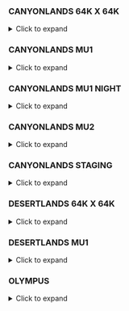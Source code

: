 ### CANYONLANDS 64K X 64K
<details>
  <summary>Click to expand</summary>

| Lump | External | Offset | Size | Version | FourCC |
| :--- | :------- | :----- | :--- | :------ | :----- |
ENTITIES | :heavy_check_mark: | 89838976 | 559731 | 0 | 0 |
PLANES | :heavy_check_mark: | 9584 | 6416 | 0 | 0 |
TEXTURE_DATA | :heavy_check_mark: | 2064 | 7520 | 0 | 0 |
VERTICES | :heavy_check_mark: | 90398736 | 18184824 | 0 | 0 |
LIGHTPROBE_PARENT_INFOS | :heavy_check_mark: | 351512200 | 28 | 0 | 0 |
SHADOW_ENVIRONMENTS | :heavy_check_mark: | 89838904 | 72 | 0 | 0 |
MODELS | :heavy_check_mark: | 16000 | 146816 | 0 | 0 |
UNKNOWN_15 | :heavy_check_mark: | 162816 | 19151 | 0 | 0 |
UNKNOWN_16 | :heavy_check_mark: | 181968 | 724 | 0 | 0 |
UNKNOWN_17 | :heavy_check_mark: | 182692 | 4120 | 0 | 0 |
UNKNOWN_18 | :heavy_check_mark: | 186812 | 25570944 | 0 | 0 |
UNKNOWN_19 | :heavy_check_mark: | 25757756 | 21636408 | 0 | 0 |
UNKNOWN_20 | :heavy_check_mark: | 47394164 | 3120 | 0 | 0 |
ENTITY_PARTITIONS | :heavy_check_mark: | 90398708 | 28 | 0 | 0 |
VERTEX_NORMALS | :heavy_check_mark: | 299877208 | 16871736 | 0 | 0 |
GAME_LUMP | :heavy_check_mark: | 352258768 | 28893224 | 0 | 0 |
LEAF_WATERDATA | :x: | 351512228 | 0 | 0 | 0 |
UNKNOWN_37 | :heavy_check_mark: | 52746256 | 367632 | 0 | 0 |
UNKNOWN_38 | :heavy_check_mark: | 87848880 | 702672 | 0 | 0 |
UNKNOWN_39 | :heavy_check_mark: | 53113888 | 313114 | 0 | 0 |
PAKFILE | :heavy_check_mark: | 381151992 | 15209464 | 0 | 0 |
CUBEMAPS | :heavy_check_mark: | 351512228 | 464 | 0 | 0 |
WORLDLIGHTS | :heavy_check_mark: | 351512692 | 739312 | 0 | 0 |
WORLDLIGHTS_PARENT_INFO | :heavy_check_mark: | 352252004 | 6688 | 0 | 0 |
VERTS_UNLIT | :heavy_check_mark: | 108583560 | 28260 | 0 | 0 |
VERTS_LIT_FLAT | :x: | 108611820 | 0 | 0 | 0 |
VERTS_LIT_BUMP | :heavy_check_mark: | 108611820 | 79204256 | 0 | 0 |
VERTS_UNLIT_TS | :heavy_check_mark: | 187816076 | 17688 | 0 | 0 |
MESH_INDICES | :heavy_check_mark: | 187833764 | 11459580 | 0 | 0 |
MESHES | :heavy_check_mark: | 199293344 | 1086820 | 0 | 0 |
MESH_BOUNDS | :heavy_check_mark: | 200380164 | 1242080 | 0 | 0 |
MATERIAL_SORT | :heavy_check_mark: | 201622244 | 5796 | 0 | 0 |
LIGHTMAP_HEADERS | :heavy_check_mark: | 201628040 | 56 | 0 | 0 |
CM_GRID | :heavy_check_mark: | 352258692 | 76 | 0 | 0 |
LIGHTMAP_DATA_SKY | :heavy_check_mark: | 201628096 | 54198272 | 0 | 0 |
CSM_AABB_NODES | :heavy_check_mark: | 82167120 | 5681760 | 0 | 0 |
CSM_OBJ_REFS | :heavy_check_mark: | 88551552 | 1287352 | 0 | 0 |
LIGHTPROBES | :heavy_check_mark: | 321562036 | 28156032 | 0 | 0 |
STATIC_PROP_LIGHTPROBE_INDEX | :heavy_check_mark: | 349718068 | 1794132 | 0 | 0 |
LIGHTPROBE_TREE | :heavy_check_mark: | 316748944 | 449352 | 0 | 0 |
LIGHTPROBE_REFS | :heavy_check_mark: | 317198296 | 4363740 | 0 | 0 |
LIGHTMAP_DATA_REAL_TIME_LIGHTS | :heavy_check_mark: | 255826368 | 40648704 | 0 | 0 |
CELL_BSP_NODES | :heavy_check_mark: | 47397284 | 9160 | 0 | 0 |
CELLS | :heavy_check_mark: | 47406444 | 2904 | 0 | 0 |
PORTALS | :heavy_check_mark: | 47409348 | 44100 | 0 | 0 |
PORTAL_VERTS | :heavy_check_mark: | 47453448 | 37812 | 0 | 0 |
PORTAL_EDGES | :heavy_check_mark: | 47491260 | 9272 | 0 | 0 |
PORTAL_VERT_EDGES | :heavy_check_mark: | 47500532 | 50416 | 0 | 0 |
PORTAL_VERT_REFS | :heavy_check_mark: | 47550948 | 16458 | 0 | 0 |
PORTAL_EDGE_REFS | :heavy_check_mark: | 47567408 | 16458 | 0 | 0 |
PORTAL_EDGE_ISECT_EDGE | :heavy_check_mark: | 47583868 | 43088 | 0 | 0 |
PORTAL_EDGE_ISECT_AT_VERT | :heavy_check_mark: | 47626956 | 43088 | 0 | 0 |
PORTAL_EDGE_ISECT_HEADER | :heavy_check_mark: | 47670044 | 18544 | 0 | 0 |
OCCLUSION_MESH_VERTS | :heavy_check_mark: | 47688588 | 24600 | 0 | 0 |
OCCLUSION_MESH_INDICES | :heavy_check_mark: | 47713188 | 23244 | 0 | 0 |
CELL_AABB_NODES | :heavy_check_mark: | 47736432 | 5009824 | 0 | 0 |
OBJ_REFS | :heavy_check_mark: | 53427004 | 2069300 | 0 | 0 |
OBJ_REF_BOUNDS | :heavy_check_mark: | 55496304 | 16554400 | 0 | 0 |
LIGHTMAP_DATA_REAL_TIME_LIGHTS_PAGE | :heavy_check_mark: | 299862464 | 14742 | 0 | 0 |
LEVEL_INFO | :heavy_check_mark: | 72050704 | 36 | 0 | 0 |
SHADOW_MESH_OPAQUE_VERTS | :heavy_check_mark: | 72050740 | 6003372 | 0 | 0 |
SHADOW_MESH_ALPHA_VERTS | :heavy_check_mark: | 78054112 | 260760 | 0 | 0 |
SHADOW_MESH_INDICES | :heavy_check_mark: | 78314872 | 3850002 | 0 | 0 |
SHADOW_MESH_MESHES | :heavy_check_mark: | 82164876 | 2244 | 0 | 0 |
</details>

### CANYONLANDS MU1
<details>
  <summary>Click to expand</summary>

| Lump | External | Offset | Size | Version | FourCC |
| :--- | :------- | :----- | :--- | :------ | :----- |
ENTITIES | :heavy_check_mark: | 88040556 | 520844 | 0 | 0 |
PLANES | :heavy_check_mark: | 10528 | 9840 | 0 | 0 |
TEXTURE_DATA | :heavy_check_mark: | 2064 | 8464 | 0 | 0 |
VERTICES | :heavy_check_mark: | 88561428 | 18166992 | 0 | 0 |
LIGHTPROBE_PARENT_INFOS | :heavy_check_mark: | 340179044 | 28 | 0 | 0 |
SHADOW_ENVIRONMENTS | :heavy_check_mark: | 88040484 | 72 | 0 | 0 |
MODELS | :heavy_check_mark: | 20368 | 146944 | 0 | 0 |
UNKNOWN_15 | :heavy_check_mark: | 167312 | 21826 | 0 | 0 |
UNKNOWN_16 | :heavy_check_mark: | 189140 | 848 | 0 | 0 |
UNKNOWN_17 | :heavy_check_mark: | 189988 | 4696 | 0 | 0 |
UNKNOWN_18 | :heavy_check_mark: | 194684 | 25823040 | 0 | 0 |
UNKNOWN_19 | :heavy_check_mark: | 26017724 | 21671804 | 0 | 0 |
UNKNOWN_20 | :heavy_check_mark: | 47689528 | 3120 | 0 | 0 |
ENTITY_PARTITIONS | :heavy_check_mark: | 88561400 | 28 | 0 | 0 |
VERTEX_NORMALS | :heavy_check_mark: | 291119132 | 16626852 | 0 | 0 |
GAME_LUMP | :heavy_check_mark: | 340986020 | 27778920 | 0 | 0 |
LEAF_WATERDATA | :x: | 340179072 | 0 | 0 | 0 |
UNKNOWN_37 | :heavy_check_mark: | 52744632 | 339584 | 0 | 0 |
UNKNOWN_38 | :heavy_check_mark: | 86496212 | 309884 | 0 | 0 |
UNKNOWN_39 | :heavy_check_mark: | 53084216 | 288710 | 0 | 0 |
PAKFILE | :heavy_check_mark: | 368764940 | 16258356 | 0 | 0 |
CUBEMAPS | :heavy_check_mark: | 340179072 | 496 | 0 | 0 |
WORLDLIGHTS | :heavy_check_mark: | 340179568 | 799680 | 0 | 0 |
WORLDLIGHTS_PARENT_INFO | :heavy_check_mark: | 340979248 | 6688 | 0 | 0 |
VERTS_UNLIT | :heavy_check_mark: | 106728420 | 795340 | 0 | 0 |
VERTS_LIT_FLAT | :x: | 107523760 | 0 | 0 | 0 |
VERTS_LIT_BUMP | :heavy_check_mark: | 107523760 | 76427424 | 0 | 0 |
VERTS_UNLIT_TS | :heavy_check_mark: | 183951184 | 23160 | 0 | 0 |
MESH_INDICES | :heavy_check_mark: | 183974344 | 11344128 | 0 | 0 |
MESHES | :heavy_check_mark: | 195318472 | 1250844 | 0 | 0 |
MESH_BOUNDS | :heavy_check_mark: | 196569316 | 1429536 | 0 | 0 |
MATERIAL_SORT | :heavy_check_mark: | 197998852 | 6504 | 0 | 0 |
LIGHTMAP_HEADERS | :heavy_check_mark: | 198005356 | 56 | 0 | 0 |
CM_GRID | :heavy_check_mark: | 340985936 | 84 | 0 | 0 |
LIGHTMAP_DATA_SKY | :heavy_check_mark: | 198005412 | 51363840 | 0 | 0 |
CSM_AABB_NODES | :heavy_check_mark: | 81379124 | 5117088 | 0 | 0 |
CSM_OBJ_REFS | :heavy_check_mark: | 86806096 | 1234388 | 0 | 0 |
LIGHTPROBES | :heavy_check_mark: | 312383112 | 26073216 | 0 | 0 |
STATIC_PROP_LIGHTPROBE_INDEX | :heavy_check_mark: | 338456328 | 1722716 | 0 | 0 |
LIGHTPROBE_TREE | :heavy_check_mark: | 307745984 | 434728 | 0 | 0 |
LIGHTPROBE_REFS | :heavy_check_mark: | 308180712 | 4202400 | 0 | 0 |
LIGHTMAP_DATA_REAL_TIME_LIGHTS | :heavy_check_mark: | 249369252 | 38522880 | 0 | 0 |
CELL_BSP_NODES | :heavy_check_mark: | 47692648 | 14376 | 0 | 0 |
CELLS | :heavy_check_mark: | 47707024 | 3192 | 0 | 0 |
PORTALS | :heavy_check_mark: | 47710216 | 34824 | 0 | 0 |
PORTAL_VERTS | :heavy_check_mark: | 47745040 | 78780 | 0 | 0 |
PORTAL_EDGES | :heavy_check_mark: | 47823820 | 10532 | 0 | 0 |
PORTAL_VERT_EDGES | :heavy_check_mark: | 47834352 | 105040 | 0 | 0 |
PORTAL_VERT_REFS | :heavy_check_mark: | 47939392 | 13128 | 0 | 0 |
PORTAL_EDGE_REFS | :heavy_check_mark: | 47952520 | 13128 | 0 | 0 |
PORTAL_EDGE_ISECT_EDGE | :heavy_check_mark: | 47965648 | 45088 | 0 | 0 |
PORTAL_EDGE_ISECT_AT_VERT | :heavy_check_mark: | 48010736 | 45088 | 0 | 0 |
PORTAL_EDGE_ISECT_HEADER | :heavy_check_mark: | 48055824 | 21064 | 0 | 0 |
OCCLUSION_MESH_VERTS | :heavy_check_mark: | 48076888 | 24984 | 0 | 0 |
OCCLUSION_MESH_INDICES | :heavy_check_mark: | 48101872 | 23400 | 0 | 0 |
CELL_AABB_NODES | :heavy_check_mark: | 48125272 | 4619360 | 0 | 0 |
OBJ_REFS | :heavy_check_mark: | 53372928 | 1977188 | 0 | 0 |
OBJ_REF_BOUNDS | :heavy_check_mark: | 55350116 | 15817504 | 0 | 0 |
LIGHTMAP_DATA_REAL_TIME_LIGHTS_PAGE | :heavy_check_mark: | 291102372 | 16758 | 0 | 0 |
LEVEL_INFO | :heavy_check_mark: | 71167620 | 36 | 0 | 0 |
SHADOW_MESH_OPAQUE_VERTS | :heavy_check_mark: | 71167656 | 6015060 | 0 | 0 |
SHADOW_MESH_ALPHA_VERTS | :heavy_check_mark: | 77182716 | 240660 | 0 | 0 |
SHADOW_MESH_INDICES | :heavy_check_mark: | 77423376 | 3953682 | 0 | 0 |
SHADOW_MESH_MESHES | :heavy_check_mark: | 81377060 | 2064 | 0 | 0 |
</details>

### CANYONLANDS MU1 NIGHT
<details>
  <summary>Click to expand</summary>

| Lump | External | Offset | Size | Version | FourCC |
| :--- | :------- | :----- | :--- | :------ | :----- |
ENTITIES | :heavy_check_mark: | 88849368 | 530529 | 0 | 0 |
PLANES | :heavy_check_mark: | 10240 | 10528 | 0 | 0 |
TEXTURE_DATA | :heavy_check_mark: | 2064 | 8176 | 0 | 0 |
VERTICES | :heavy_check_mark: | 89379928 | 18195972 | 0 | 0 |
LIGHTPROBE_PARENT_INFOS | :heavy_check_mark: | 348139236 | 28 | 0 | 0 |
SHADOW_ENVIRONMENTS | :heavy_check_mark: | 88849332 | 36 | 0 | 0 |
MODELS | :heavy_check_mark: | 20768 | 144640 | 0 | 0 |
UNKNOWN_15 | :heavy_check_mark: | 165408 | 21169 | 0 | 0 |
UNKNOWN_16 | :heavy_check_mark: | 186580 | 780 | 0 | 0 |
UNKNOWN_17 | :heavy_check_mark: | 187360 | 4576 | 0 | 0 |
UNKNOWN_18 | :heavy_check_mark: | 191936 | 26039296 | 0 | 0 |
UNKNOWN_19 | :heavy_check_mark: | 26231232 | 21680064 | 0 | 0 |
UNKNOWN_20 | :heavy_check_mark: | 47911296 | 3408 | 0 | 0 |
ENTITY_PARTITIONS | :heavy_check_mark: | 89379900 | 28 | 0 | 0 |
VERTEX_NORMALS | :heavy_check_mark: | 293910884 | 16653708 | 0 | 0 |
GAME_LUMP | :heavy_check_mark: | 349103452 | 28541736 | 0 | 0 |
LEAF_WATERDATA | :x: | 348139264 | 0 | 0 | 0 |
UNKNOWN_37 | :heavy_check_mark: | 52929584 | 334104 | 0 | 0 |
UNKNOWN_38 | :heavy_check_mark: | 87272880 | 314512 | 0 | 0 |
UNKNOWN_39 | :heavy_check_mark: | 53263688 | 285030 | 0 | 0 |
PAKFILE | :heavy_check_mark: | 377645188 | 16258368 | 0 | 0 |
CUBEMAPS | :heavy_check_mark: | 348139264 | 496 | 0 | 0 |
WORLDLIGHTS | :heavy_check_mark: | 348139760 | 956928 | 0 | 0 |
WORLDLIGHTS_PARENT_INFO | :heavy_check_mark: | 349096688 | 6688 | 0 | 0 |
VERTS_UNLIT | :heavy_check_mark: | 107575900 | 875320 | 0 | 0 |
VERTS_LIT_FLAT | :x: | 108451220 | 0 | 0 | 0 |
VERTS_LIT_BUMP | :heavy_check_mark: | 108451220 | 77116672 | 0 | 0 |
VERTS_UNLIT_TS | :heavy_check_mark: | 185567892 | 19176 | 0 | 0 |
MESH_INDICES | :heavy_check_mark: | 185587068 | 11436372 | 0 | 0 |
MESHES | :heavy_check_mark: | 197023440 | 1299564 | 0 | 0 |
MESH_BOUNDS | :heavy_check_mark: | 198323004 | 1485216 | 0 | 0 |
MATERIAL_SORT | :heavy_check_mark: | 199808220 | 6276 | 0 | 0 |
LIGHTMAP_HEADERS | :heavy_check_mark: | 199814496 | 56 | 0 | 0 |
CM_GRID | :heavy_check_mark: | 349103376 | 76 | 0 | 0 |
LIGHTMAP_DATA_SKY | :heavy_check_mark: | 199814552 | 51904512 | 0 | 0 |
CSM_AABB_NODES | :heavy_check_mark: | 82070352 | 5202528 | 0 | 0 |
CSM_OBJ_REFS | :heavy_check_mark: | 87587392 | 1261940 | 0 | 0 |
LIGHTPROBES | :heavy_check_mark: | 316665908 | 29702640 | 0 | 0 |
STATIC_PROP_LIGHTPROBE_INDEX | :heavy_check_mark: | 346368548 | 1770688 | 0 | 0 |
LIGHTPROBE_TREE | :heavy_check_mark: | 310564592 | 570536 | 0 | 0 |
LIGHTPROBE_REFS | :heavy_check_mark: | 311135128 | 5530780 | 0 | 0 |
LIGHTMAP_DATA_REAL_TIME_LIGHTS | :heavy_check_mark: | 251719064 | 38928384 | 0 | 0 |
CELL_BSP_NODES | :heavy_check_mark: | 47914704 | 15336 | 0 | 0 |
CELLS | :heavy_check_mark: | 47930040 | 3360 | 0 | 0 |
PORTALS | :heavy_check_mark: | 47933400 | 37032 | 0 | 0 |
PORTAL_VERTS | :heavy_check_mark: | 47970432 | 83184 | 0 | 0 |
PORTAL_EDGES | :heavy_check_mark: | 48053616 | 10996 | 0 | 0 |
PORTAL_VERT_EDGES | :heavy_check_mark: | 48064612 | 110912 | 0 | 0 |
PORTAL_VERT_REFS | :heavy_check_mark: | 48175524 | 13862 | 0 | 0 |
PORTAL_EDGE_REFS | :heavy_check_mark: | 48189388 | 13862 | 0 | 0 |
PORTAL_EDGE_ISECT_EDGE | :heavy_check_mark: | 48203252 | 47168 | 0 | 0 |
PORTAL_EDGE_ISECT_AT_VERT | :heavy_check_mark: | 48250420 | 47168 | 0 | 0 |
PORTAL_EDGE_ISECT_HEADER | :heavy_check_mark: | 48297588 | 21992 | 0 | 0 |
OCCLUSION_MESH_VERTS | :heavy_check_mark: | 48319580 | 25548 | 0 | 0 |
OCCLUSION_MESH_INDICES | :heavy_check_mark: | 48345128 | 23976 | 0 | 0 |
CELL_AABB_NODES | :heavy_check_mark: | 48369104 | 4560480 | 0 | 0 |
OBJ_REFS | :heavy_check_mark: | 53548720 | 2030724 | 0 | 0 |
OBJ_REF_BOUNDS | :heavy_check_mark: | 55579444 | 16245792 | 0 | 0 |
LIGHTMAP_DATA_REAL_TIME_LIGHTS_PAGE | :heavy_check_mark: | 293891480 | 19404 | 0 | 0 |
LEVEL_INFO | :heavy_check_mark: | 71825236 | 36 | 0 | 0 |
SHADOW_MESH_OPAQUE_VERTS | :heavy_check_mark: | 71825272 | 6040740 | 0 | 0 |
SHADOW_MESH_ALPHA_VERTS | :heavy_check_mark: | 77866012 | 242480 | 0 | 0 |
SHADOW_MESH_INDICES | :heavy_check_mark: | 78108492 | 3959796 | 0 | 0 |
SHADOW_MESH_MESHES | :heavy_check_mark: | 82068288 | 2064 | 0 | 0 |
</details>

### CANYONLANDS MU2
<details>
  <summary>Click to expand</summary>

| Lump | External | Offset | Size | Version | FourCC |
| :--- | :------- | :----- | :--- | :------ | :----- |
ENTITIES | :heavy_check_mark: | 88618044 | 562543 | 0 | 0 |
PLANES | :heavy_check_mark: | 10448 | 10656 | 0 | 0 |
TEXTURE_DATA | :heavy_check_mark: | 2064 | 8384 | 0 | 0 |
VERTICES | :heavy_check_mark: | 89180616 | 19014300 | 0 | 0 |
LIGHTPROBE_PARENT_INFOS | :heavy_check_mark: | 348161132 | 28 | 0 | 0 |
SHADOW_ENVIRONMENTS | :heavy_check_mark: | 88618008 | 36 | 0 | 0 |
MODELS | :heavy_check_mark: | 21104 | 145856 | 0 | 0 |
UNKNOWN_15 | :heavy_check_mark: | 166960 | 21187 | 0 | 0 |
UNKNOWN_16 | :heavy_check_mark: | 188148 | 844 | 0 | 0 |
UNKNOWN_17 | :heavy_check_mark: | 188992 | 4680 | 0 | 0 |
UNKNOWN_18 | :heavy_check_mark: | 193672 | 26180672 | 0 | 0 |
UNKNOWN_19 | :heavy_check_mark: | 26374344 | 22371096 | 0 | 0 |
UNKNOWN_20 | :heavy_check_mark: | 48745440 | 3120 | 0 | 0 |
ENTITY_PARTITIONS | :heavy_check_mark: | 89180588 | 28 | 0 | 0 |
VERTEX_NORMALS | :heavy_check_mark: | 296872088 | 17698512 | 0 | 0 |
GAME_LUMP | :heavy_check_mark: | 348986444 | 26617256 | 0 | 0 |
LEAF_WATERDATA | :x: | 348161160 | 0 | 0 | 0 |
UNKNOWN_37 | :heavy_check_mark: | 54165900 | 358704 | 0 | 0 |
UNKNOWN_38 | :heavy_check_mark: | 87210624 | 283980 | 0 | 0 |
UNKNOWN_39 | :heavy_check_mark: | 54524604 | 307802 | 0 | 0 |
PAKFILE | :heavy_check_mark: | 375603700 | 18880616 | 0 | 0 |
CUBEMAPS | :heavy_check_mark: | 348161160 | 576 | 0 | 0 |
WORLDLIGHTS | :heavy_check_mark: | 348161736 | 817936 | 0 | 0 |
WORLDLIGHTS_PARENT_INFO | :heavy_check_mark: | 348979672 | 6688 | 0 | 0 |
VERTS_UNLIT | :heavy_check_mark: | 108194916 | 2484040 | 0 | 0 |
VERTS_LIT_FLAT | :x: | 110678956 | 0 | 0 | 0 |
VERTS_LIT_BUMP | :heavy_check_mark: | 110678956 | 79068032 | 0 | 0 |
VERTS_UNLIT_TS | :heavy_check_mark: | 189746988 | 26616 | 0 | 0 |
MESH_INDICES | :heavy_check_mark: | 189773604 | 12105948 | 0 | 0 |
MESHES | :heavy_check_mark: | 201879552 | 1705424 | 0 | 0 |
MESH_BOUNDS | :heavy_check_mark: | 203584976 | 1949056 | 0 | 0 |
MATERIAL_SORT | :heavy_check_mark: | 205534032 | 6420 | 0 | 0 |
LIGHTMAP_HEADERS | :heavy_check_mark: | 205540452 | 56 | 0 | 0 |
CM_GRID | :heavy_check_mark: | 348986360 | 84 | 0 | 0 |
LIGHTMAP_DATA_SKY | :heavy_check_mark: | 205540508 | 50380800 | 0 | 0 |
CSM_AABB_NODES | :heavy_check_mark: | 82529216 | 4681408 | 0 | 0 |
CSM_OBJ_REFS | :heavy_check_mark: | 87494604 | 1123404 | 0 | 0 |
LIGHTPROBES | :heavy_check_mark: | 319789124 | 26722416 | 0 | 0 |
STATIC_PROP_LIGHTPROBE_INDEX | :heavy_check_mark: | 346511540 | 1649592 | 0 | 0 |
LIGHTPROBE_TREE | :heavy_check_mark: | 314570600 | 489464 | 0 | 0 |
LIGHTPROBE_REFS | :heavy_check_mark: | 315060064 | 4729060 | 0 | 0 |
LIGHTMAP_DATA_REAL_TIME_LIGHTS | :heavy_check_mark: | 255921308 | 37785600 | 0 | 0 |
CELL_BSP_NODES | :heavy_check_mark: | 48748560 | 15320 | 0 | 0 |
CELLS | :heavy_check_mark: | 48763880 | 3672 | 0 | 0 |
PORTALS | :heavy_check_mark: | 48767552 | 40452 | 0 | 0 |
PORTAL_VERTS | :heavy_check_mark: | 48808004 | 89712 | 0 | 0 |
PORTAL_EDGES | :heavy_check_mark: | 48897716 | 11892 | 0 | 0 |
PORTAL_VERT_EDGES | :heavy_check_mark: | 48909608 | 119616 | 0 | 0 |
PORTAL_VERT_REFS | :heavy_check_mark: | 49029224 | 14950 | 0 | 0 |
PORTAL_EDGE_REFS | :heavy_check_mark: | 49044176 | 14950 | 0 | 0 |
PORTAL_EDGE_ISECT_EDGE | :heavy_check_mark: | 49059128 | 50848 | 0 | 0 |
PORTAL_EDGE_ISECT_AT_VERT | :heavy_check_mark: | 49109976 | 50848 | 0 | 0 |
PORTAL_EDGE_ISECT_HEADER | :heavy_check_mark: | 49160824 | 23784 | 0 | 0 |
OCCLUSION_MESH_VERTS | :heavy_check_mark: | 49184608 | 29040 | 0 | 0 |
OCCLUSION_MESH_INDICES | :heavy_check_mark: | 49213648 | 27420 | 0 | 0 |
CELL_AABB_NODES | :heavy_check_mark: | 49241068 | 4924832 | 0 | 0 |
OBJ_REFS | :heavy_check_mark: | 54832408 | 1911312 | 0 | 0 |
OBJ_REF_BOUNDS | :heavy_check_mark: | 56743720 | 15290496 | 0 | 0 |
LIGHTMAP_DATA_REAL_TIME_LIGHTS_PAGE | :heavy_check_mark: | 296855708 | 16380 | 0 | 0 |
LEVEL_INFO | :heavy_check_mark: | 72034216 | 36 | 0 | 0 |
SHADOW_MESH_OPAQUE_VERTS | :heavy_check_mark: | 72034252 | 6196824 | 0 | 0 |
SHADOW_MESH_ALPHA_VERTS | :heavy_check_mark: | 78231076 | 233980 | 0 | 0 |
SHADOW_MESH_INDICES | :heavy_check_mark: | 78465056 | 4062276 | 0 | 0 |
SHADOW_MESH_MESHES | :heavy_check_mark: | 82527332 | 1884 | 0 | 0 |
</details>

### CANYONLANDS STAGING
<details>
  <summary>Click to expand</summary>

| Lump | External | Offset | Size | Version | FourCC |
| :--- | :------- | :----- | :--- | :------ | :----- |
ENTITIES | :heavy_check_mark: | 1747168 | 26250 | 0 | 0 |
PLANES | :heavy_check_mark: | 2464 | 784 | 0 | 0 |
TEXTURE_DATA | :heavy_check_mark: | 2064 | 400 | 0 | 0 |
VERTICES | :heavy_check_mark: | 1773448 | 322056 | 0 | 0 |
LIGHTPROBE_PARENT_INFOS | :heavy_check_mark: | 7031904 | 28 | 0 | 0 |
SHADOW_ENVIRONMENTS | :heavy_check_mark: | 1747132 | 36 | 0 | 0 |
MODELS | :heavy_check_mark: | 3248 | 1088 | 0 | 0 |
UNKNOWN_15 | :heavy_check_mark: | 4336 | 1257 | 0 | 0 |
UNKNOWN_16 | :heavy_check_mark: | 5596 | 200 | 0 | 0 |
UNKNOWN_17 | :heavy_check_mark: | 5796 | 336 | 0 | 0 |
UNKNOWN_18 | :heavy_check_mark: | 6132 | 642432 | 0 | 0 |
UNKNOWN_19 | :heavy_check_mark: | 648564 | 416680 | 0 | 0 |
UNKNOWN_20 | :x: | 1065244 | 0 | 0 | 0 |
ENTITY_PARTITIONS | :heavy_check_mark: | 1773420 | 28 | 0 | 0 |
VERTEX_NORMALS | :heavy_check_mark: | 5698392 | 315036 | 0 | 0 |
GAME_LUMP | :heavy_check_mark: | 7041536 | 360680 | 0 | 0 |
LEAF_WATERDATA | :x: | 7031932 | 0 | 0 | 0 |
UNKNOWN_37 | :heavy_check_mark: | 1135564 | 3432 | 0 | 0 |
UNKNOWN_38 | :heavy_check_mark: | 1721636 | 7128 | 0 | 0 |
UNKNOWN_39 | :heavy_check_mark: | 1138996 | 2836 | 0 | 0 |
PAKFILE | :heavy_check_mark: | 7402216 | 54 | 0 | 0 |
CUBEMAPS | :heavy_check_mark: | 7031932 | 96 | 0 | 0 |
TEXTURE_DATA_STRING_DATA | :heavy_check_mark: | 7032028 | 24 | 0 | 0 |
WORLDLIGHTS | :heavy_check_mark: | 7032052 | 9408 | 0 | 0 |
WORLDLIGHTS_PARENT_INFO | :x: | 7041460 | 0 | 0 | 0 |
VERTS_UNLIT | :heavy_check_mark: | 2095504 | 19520 | 0 | 0 |
VERTS_LIT_FLAT | :x: | 2115024 | 0 | 0 | 0 |
VERTS_LIT_BUMP | :heavy_check_mark: | 2115024 | 1191904 | 0 | 0 |
VERTS_UNLIT_TS | :x: | 3306928 | 0 | 0 | 0 |
MESH_INDICES | :heavy_check_mark: | 3306928 | 236868 | 0 | 0 |
MESHES | :heavy_check_mark: | 3543796 | 11732 | 0 | 0 |
MESH_BOUNDS | :heavy_check_mark: | 3555528 | 13408 | 0 | 0 |
MATERIAL_SORT | :heavy_check_mark: | 3568936 | 300 | 0 | 0 |
LIGHTMAP_HEADERS | :heavy_check_mark: | 3569236 | 8 | 0 | 0 |
CM_GRID | :heavy_check_mark: | 7041460 | 76 | 0 | 0 |
TRICOLL_BEVEL_INDICES | :heavy_check_mark: | 4601436 | 258048 | 0 | 0 |
LIGHTMAP_DATA_SKY | :heavy_check_mark: | 3569244 | 1032192 | 0 | 0 |
CSM_AABB_NODES | :heavy_check_mark: | 1606980 | 114656 | 0 | 0 |
CSM_OBJ_REFS | :heavy_check_mark: | 1728764 | 18368 | 0 | 0 |
LIGHTPROBES | :heavy_check_mark: | 6264548 | 745968 | 0 | 0 |
STATIC_PROP_LIGHTPROBE_INDEX | :heavy_check_mark: | 7010516 | 21388 | 0 | 0 |
LIGHTPROBE_TREE | :heavy_check_mark: | 6013428 | 24120 | 0 | 0 |
LIGHTPROBE_REFS | :heavy_check_mark: | 6037548 | 227000 | 0 | 0 |
LIGHTMAP_DATA_REAL_TIME_LIGHTS | :heavy_check_mark: | 4859484 | 774144 | 0 | 0 |
CELL_BSP_NODES | :heavy_check_mark: | 1065244 | 456 | 0 | 0 |
CELLS | :heavy_check_mark: | 1065700 | 208 | 0 | 0 |
PORTALS | :heavy_check_mark: | 1065908 | 2076 | 0 | 0 |
PORTAL_VERTS | :heavy_check_mark: | 1067984 | 5784 | 0 | 0 |
PORTAL_EDGES | :heavy_check_mark: | 1073768 | 596 | 0 | 0 |
PORTAL_VERT_EDGES | :heavy_check_mark: | 1074364 | 7712 | 0 | 0 |
PORTAL_VERT_REFS | :heavy_check_mark: | 1082076 | 962 | 0 | 0 |
PORTAL_EDGE_REFS | :heavy_check_mark: | 1083040 | 962 | 0 | 0 |
PORTAL_EDGE_ISECT_EDGE | :heavy_check_mark: | 1084004 | 2496 | 0 | 0 |
PORTAL_EDGE_ISECT_AT_VERT | :heavy_check_mark: | 1086500 | 2496 | 0 | 0 |
PORTAL_EDGE_ISECT_HEADER | :heavy_check_mark: | 1088996 | 1192 | 0 | 0 |
OCCLUSION_MESH_VERTS | :heavy_check_mark: | 1090188 | 192 | 0 | 0 |
OCCLUSION_MESH_INDICES | :heavy_check_mark: | 1090188 | 144 | 0 | 0 |
CELL_AABB_NODES | :heavy_check_mark: | 1090188 | 45376 | 0 | 0 |
OBJ_REFS | :heavy_check_mark: | 1141832 | 23156 | 0 | 0 |
OBJ_REF_BOUNDS | :heavy_check_mark: | 1164988 | 185248 | 0 | 0 |
LIGHTMAP_DATA_REAL_TIME_LIGHTS_PAGE | :heavy_check_mark: | 5698140 | 252 | 0 | 0 |
LEVEL_INFO | :heavy_check_mark: | 1350236 | 36 | 0 | 0 |
SHADOW_MESH_OPAQUE_VERTS | :heavy_check_mark: | 1350272 | 141888 | 0 | 0 |
SHADOW_MESH_ALPHA_VERTS | :heavy_check_mark: | 1492160 | 12080 | 0 | 0 |
SHADOW_MESH_INDICES | :heavy_check_mark: | 1504240 | 102390 | 0 | 0 |
SHADOW_MESH_MESHES | :heavy_check_mark: | 1606632 | 348 | 0 | 0 |
</details>

### DESERTLANDS 64K X 64K
<details>
  <summary>Click to expand</summary>

| Lump | External | Offset | Size | Version | FourCC |
| :--- | :------- | :----- | :--- | :------ | :----- |
ENTITIES | :heavy_check_mark: | 72168612 | 926702 | 0 | 0 |
PLANES | :heavy_check_mark: | 8768 | 4464 | 0 | 0 |
TEXTURE_DATA | :heavy_check_mark: | 2064 | 6704 | 0 | 0 |
VERTICES | :heavy_check_mark: | 73095344 | 21046368 | 0 | 0 |
LIGHTPROBE_PARENT_INFOS | :heavy_check_mark: | 359258296 | 168 | 0 | 0 |
SHADOW_ENVIRONMENTS | :heavy_check_mark: | 72168612 | 36 | 0 | 0 |
MODELS | :heavy_check_mark: | 13232 | 114048 | 0 | 0 |
UNKNOWN_15 | :heavy_check_mark: | 127280 | 18038 | 0 | 0 |
UNKNOWN_16 | :heavy_check_mark: | 145320 | 392 | 0 | 0 |
UNKNOWN_17 | :heavy_check_mark: | 145712 | 3608 | 0 | 0 |
UNKNOWN_18 | :heavy_check_mark: | 149320 | 28282624 | 0 | 0 |
UNKNOWN_19 | :heavy_check_mark: | 28431944 | 19158200 | 0 | 0 |
UNKNOWN_20 | :heavy_check_mark: | 47590144 | 27096 | 0 | 0 |
ENTITY_PARTITIONS | :heavy_check_mark: | 73095316 | 28 | 0 | 0 |
VERTEX_NORMALS | :heavy_check_mark: | 292593168 | 24454224 | 0 | 0 |
GAME_LUMP | :heavy_check_mark: | 360632720 | 29377832 | 0 | 0 |
LEAF_WATERDATA | :x: | 359258464 | 0 | 0 | 0 |
UNKNOWN_37 | :heavy_check_mark: | 52170956 | 330320 | 0 | 0 |
UNKNOWN_38 | :heavy_check_mark: | 72168612 | 407512 | 0 | 0 |
UNKNOWN_39 | :heavy_check_mark: | 52501276 | 270500 | 0 | 0 |
PAKFILE | :heavy_check_mark: | 390010552 | 13111979 | 0 | 0 |
CUBEMAPS | :heavy_check_mark: | 359258464 | 400 | 0 | 0 |
WORLDLIGHTS | :heavy_check_mark: | 359258864 | 1368528 | 0 | 0 |
WORLDLIGHTS_PARENT_INFO | :heavy_check_mark: | 360627392 | 5244 | 0 | 0 |
VERTS_UNLIT | :heavy_check_mark: | 94141712 | 217080 | 0 | 0 |
VERTS_LIT_FLAT | :x: | 94358792 | 0 | 0 | 0 |
VERTS_LIT_BUMP | :heavy_check_mark: | 94358792 | 100754432 | 0 | 0 |
VERTS_UNLIT_TS | :heavy_check_mark: | 195113224 | 25944 | 0 | 0 |
MESH_INDICES | :heavy_check_mark: | 195139168 | 15258252 | 0 | 0 |
MESHES | :heavy_check_mark: | 210397420 | 1497804 | 0 | 0 |
MESH_BOUNDS | :heavy_check_mark: | 211895224 | 1711776 | 0 | 0 |
MATERIAL_SORT | :heavy_check_mark: | 213607000 | 5292 | 0 | 0 |
LIGHTMAP_HEADERS | :heavy_check_mark: | 213612292 | 48 | 0 | 0 |
CM_GRID | :heavy_check_mark: | 360632636 | 84 | 0 | 0 |
LIGHTMAP_DATA_SKY | :heavy_check_mark: | 213612340 | 43560960 | 0 | 0 |
CSM_AABB_NODES | :heavy_check_mark: | 72168612 | 6494368 | 0 | 0 |
CSM_OBJ_REFS | :heavy_check_mark: | 72168612 | 1420032 | 0 | 0 |
LIGHTPROBES | :heavy_check_mark: | 323605712 | 33829056 | 0 | 0 |
STATIC_PROP_LIGHTPROBE_INDEX | :heavy_check_mark: | 357434768 | 1823528 | 0 | 0 |
LIGHTPROBE_TREE | :heavy_check_mark: | 317047392 | 614960 | 0 | 0 |
LIGHTPROBE_REFS | :heavy_check_mark: | 317662352 | 5943360 | 0 | 0 |
LIGHTMAP_DATA_REAL_TIME_LIGHTS | :heavy_check_mark: | 257173300 | 32670720 | 0 | 0 |
CELL_BSP_NODES | :heavy_check_mark: | 47617240 | 5992 | 0 | 0 |
CELLS | :heavy_check_mark: | 47623232 | 2120 | 0 | 0 |
PORTALS | :heavy_check_mark: | 47625352 | 28464 | 0 | 0 |
PORTAL_VERTS | :heavy_check_mark: | 47653816 | 25584 | 0 | 0 |
PORTAL_EDGES | :heavy_check_mark: | 47679400 | 6628 | 0 | 0 |
PORTAL_VERT_EDGES | :heavy_check_mark: | 47686028 | 34112 | 0 | 0 |
PORTAL_VERT_REFS | :heavy_check_mark: | 47720140 | 10730 | 0 | 0 |
PORTAL_EDGE_REFS | :heavy_check_mark: | 47730872 | 10730 | 0 | 0 |
PORTAL_EDGE_ISECT_EDGE | :heavy_check_mark: | 47741604 | 30064 | 0 | 0 |
PORTAL_EDGE_ISECT_AT_VERT | :heavy_check_mark: | 47771668 | 30064 | 0 | 0 |
PORTAL_EDGE_ISECT_HEADER | :heavy_check_mark: | 47801732 | 13256 | 0 | 0 |
OCCLUSION_MESH_VERTS | :heavy_check_mark: | 47814988 | 15228 | 0 | 0 |
OCCLUSION_MESH_INDICES | :heavy_check_mark: | 47830216 | 12738 | 0 | 0 |
CELL_AABB_NODES | :heavy_check_mark: | 47842956 | 4328000 | 0 | 0 |
OBJ_REFS | :heavy_check_mark: | 52771776 | 2155200 | 0 | 0 |
OBJ_REF_BOUNDS | :heavy_check_mark: | 54926976 | 17241600 | 0 | 0 |
LIGHTMAP_DATA_REAL_TIME_LIGHTS_PAGE | :heavy_check_mark: | 292566580 | 26586 | 0 | 0 |
LEVEL_INFO | :heavy_check_mark: | 72168576 | 36 | 0 | 0 |
SHADOW_MESH_OPAQUE_VERTS | :heavy_check_mark: | 72168612 | 7015212 | 0 | 0 |
SHADOW_MESH_ALPHA_VERTS | :heavy_check_mark: | 72168612 | 177100 | 0 | 0 |
SHADOW_MESH_INDICES | :heavy_check_mark: | 72168612 | 5031720 | 0 | 0 |
SHADOW_MESH_MESHES | :heavy_check_mark: | 72168612 | 1644 | 0 | 0 |
</details>

### DESERTLANDS MU1
<details>
  <summary>Click to expand</summary>

| Lump | External | Offset | Size | Version | FourCC |
| :--- | :------- | :----- | :--- | :------ | :----- |
ENTITIES | :heavy_check_mark: | 94431896 | 884798 | 0 | 0 |
PLANES | :heavy_check_mark: | 9344 | 6944 | 0 | 0 |
TEXTURE_DATA | :heavy_check_mark: | 2064 | 7280 | 0 | 0 |
VERTICES | :heavy_check_mark: | 95316724 | 22182408 | 0 | 0 |
LIGHTPROBE_PARENT_INFOS | :heavy_check_mark: | 387681376 | 168 | 0 | 0 |
SHADOW_ENVIRONMENTS | :heavy_check_mark: | 94431860 | 36 | 0 | 0 |
MODELS | :heavy_check_mark: | 16288 | 121600 | 0 | 0 |
UNKNOWN_15 | :heavy_check_mark: | 137888 | 19785 | 0 | 0 |
UNKNOWN_16 | :heavy_check_mark: | 157676 | 432 | 0 | 0 |
UNKNOWN_17 | :heavy_check_mark: | 158108 | 4000 | 0 | 0 |
UNKNOWN_18 | :heavy_check_mark: | 162108 | 29493376 | 0 | 0 |
UNKNOWN_19 | :heavy_check_mark: | 29655484 | 19979384 | 0 | 0 |
UNKNOWN_20 | :heavy_check_mark: | 49634868 | 26616 | 0 | 0 |
ENTITY_PARTITIONS | :heavy_check_mark: | 95316696 | 28 | 0 | 0 |
VERTEX_NORMALS | :heavy_check_mark: | 319851812 | 26927772 | 0 | 0 |
GAME_LUMP | :heavy_check_mark: | 389029488 | 29193192 | 0 | 0 |
LEAF_WATERDATA | :x: | 387681544 | 0 | 0 | 0 |
UNKNOWN_37 | :heavy_check_mark: | 54262688 | 322044 | 0 | 0 |
UNKNOWN_38 | :heavy_check_mark: | 92653796 | 403672 | 0 | 0 |
UNKNOWN_39 | :heavy_check_mark: | 54584732 | 267322 | 0 | 0 |
PAKFILE | :heavy_check_mark: | 418222680 | 13636096 | 0 | 0 |
CUBEMAPS | :heavy_check_mark: | 387681544 | 416 | 0 | 0 |
WORLDLIGHTS | :heavy_check_mark: | 387681960 | 1342208 | 0 | 0 |
WORLDLIGHTS_PARENT_INFO | :heavy_check_mark: | 389024168 | 5244 | 0 | 0 |
VERTS_UNLIT | :heavy_check_mark: | 117499132 | 190160 | 0 | 0 |
VERTS_LIT_FLAT | :x: | 117689292 | 0 | 0 | 0 |
VERTS_LIT_BUMP | :heavy_check_mark: | 117689292 | 105667136 | 0 | 0 |
VERTS_UNLIT_TS | :heavy_check_mark: | 223356428 | 25944 | 0 | 0 |
MESH_INDICES | :heavy_check_mark: | 223382372 | 16130640 | 0 | 0 |
MESHES | :heavy_check_mark: | 239513012 | 1566628 | 0 | 0 |
MESH_BOUNDS | :heavy_check_mark: | 241079640 | 1790432 | 0 | 0 |
MATERIAL_SORT | :heavy_check_mark: | 242870072 | 5724 | 0 | 0 |
LIGHTMAP_HEADERS | :heavy_check_mark: | 242875796 | 48 | 0 | 0 |
CM_GRID | :heavy_check_mark: | 389029412 | 76 | 0 | 0 |
LIGHTMAP_DATA_SKY | :heavy_check_mark: | 242875844 | 42455040 | 0 | 0 |
CSM_AABB_NODES | :heavy_check_mark: | 86367492 | 6286304 | 0 | 0 |
CSM_OBJ_REFS | :heavy_check_mark: | 93057468 | 1374392 | 0 | 0 |
LIGHTPROBES | :heavy_check_mark: | 352942548 | 32927520 | 0 | 0 |
STATIC_PROP_LIGHTPROBE_INDEX | :heavy_check_mark: | 385870068 | 1811308 | 0 | 0 |
LIGHTPROBE_TREE | :heavy_check_mark: | 346779584 | 576144 | 0 | 0 |
LIGHTPROBE_REFS | :heavy_check_mark: | 347355728 | 5586820 | 0 | 0 |
LIGHTMAP_DATA_REAL_TIME_LIGHTS | :heavy_check_mark: | 285330884 | 31841280 | 0 | 0 |
CELL_BSP_NODES | :heavy_check_mark: | 49661484 | 10040 | 0 | 0 |
CELLS | :heavy_check_mark: | 49671524 | 2440 | 0 | 0 |
PORTALS | :heavy_check_mark: | 49673964 | 25968 | 0 | 0 |
PORTAL_VERTS | :heavy_check_mark: | 49699932 | 60420 | 0 | 0 |
PORTAL_EDGES | :heavy_check_mark: | 49760352 | 8144 | 0 | 0 |
PORTAL_VERT_EDGES | :heavy_check_mark: | 49768496 | 80560 | 0 | 0 |
PORTAL_VERT_REFS | :heavy_check_mark: | 49849056 | 10068 | 0 | 0 |
PORTAL_EDGE_REFS | :heavy_check_mark: | 49859124 | 10068 | 0 | 0 |
PORTAL_EDGE_ISECT_EDGE | :heavy_check_mark: | 49869192 | 34464 | 0 | 0 |
PORTAL_EDGE_ISECT_AT_VERT | :heavy_check_mark: | 49903656 | 34464 | 0 | 0 |
PORTAL_EDGE_ISECT_HEADER | :heavy_check_mark: | 49938120 | 16288 | 0 | 0 |
OCCLUSION_MESH_VERTS | :heavy_check_mark: | 49954408 | 16896 | 0 | 0 |
OCCLUSION_MESH_INDICES | :heavy_check_mark: | 49971304 | 14232 | 0 | 0 |
CELL_AABB_NODES | :heavy_check_mark: | 49985536 | 4277152 | 0 | 0 |
OBJ_REFS | :heavy_check_mark: | 54852056 | 2143908 | 0 | 0 |
OBJ_REF_BOUNDS | :heavy_check_mark: | 56995964 | 17151264 | 0 | 0 |
LIGHTMAP_DATA_REAL_TIME_LIGHTS_PAGE | :heavy_check_mark: | 319825604 | 26208 | 0 | 0 |
LEVEL_INFO | :heavy_check_mark: | 74147228 | 36 | 0 | 0 |
SHADOW_MESH_OPAQUE_VERTS | :heavy_check_mark: | 74147264 | 7005720 | 0 | 0 |
SHADOW_MESH_ALPHA_VERTS | :heavy_check_mark: | 81152984 | 166660 | 0 | 0 |
SHADOW_MESH_INDICES | :heavy_check_mark: | 81319644 | 5046552 | 0 | 0 |
SHADOW_MESH_MESHES | :heavy_check_mark: | 86366196 | 1296 | 0 | 0 |
</details>

### OLYMPUS
<details>
  <summary>Click to expand</summary>

| Lump | External | Offset | Size | Version | FourCC |
| :--- | :------- | :----- | :--- | :------ | :----- |
ENTITIES | :heavy_check_mark: | 95193420 | 624899 | 0 | 0 |
PLANES | :heavy_check_mark: | 7408 | 9264 | 0 | 0 |
TEXTURE_DATA | :heavy_check_mark: | 2064 | 5344 | 0 | 0 |
VERTICES | :heavy_check_mark: | 95818348 | 21647820 | 0 | 0 |
LIGHTPROBE_PARENT_INFOS | :heavy_check_mark: | 363406196 | 28 | 0 | 0 |
SHADOW_ENVIRONMENTS | :heavy_check_mark: | 95193384 | 36 | 0 | 0 |
MODELS | :heavy_check_mark: | 16672 | 88128 | 0 | 0 |
UNKNOWN_15 | :heavy_check_mark: | 104800 | 14627 | 0 | 0 |
UNKNOWN_16 | :heavy_check_mark: | 119428 | 404 | 0 | 0 |
UNKNOWN_17 | :heavy_check_mark: | 119832 | 2992 | 0 | 0 |
UNKNOWN_18 | :heavy_check_mark: | 122824 | 29636672 | 0 | 0 |
UNKNOWN_19 | :heavy_check_mark: | 29759496 | 21951476 | 0 | 0 |
UNKNOWN_20 | :heavy_check_mark: | 51710972 | 48 | 0 | 0 |
ENTITY_PARTITIONS | :heavy_check_mark: | 95818320 | 28 | 0 | 0 |
VERTEX_NORMALS | :heavy_check_mark: | 281128848 | 32085888 | 0 | 0 |
GAME_LUMP | :heavy_check_mark: | 365095532 | 30193000 | 0 | 0 |
LEAF_WATERDATA | :x: | 363406224 | 0 | 0 | 0 |
UNKNOWN_37 | :heavy_check_mark: | 54981648 | 231988 | 0 | 0 |
UNKNOWN_38 | :heavy_check_mark: | 93524184 | 345496 | 0 | 0 |
UNKNOWN_39 | :heavy_check_mark: | 55213636 | 185502 | 0 | 0 |
PAKFILE | :heavy_check_mark: | 395288532 | 54 | 0 | 0 |
CUBEMAPS | :heavy_check_mark: | 363406224 | 496 | 0 | 0 |
TEXTURE_DATA_STRING_DATA | :heavy_check_mark: | 363406720 | 124 | 0 | 0 |
WORLDLIGHTS | :heavy_check_mark: | 363406844 | 1688624 | 0 | 0 |
WORLDLIGHTS_PARENT_INFO | :x: | 365095468 | 0 | 0 | 0 |
VERTS_UNLIT | :heavy_check_mark: | 117466168 | 11880 | 0 | 0 |
VERTS_LIT_FLAT | :x: | 117478048 | 0 | 0 | 0 |
VERTS_LIT_BUMP | :heavy_check_mark: | 117478048 | 100040096 | 0 | 0 |
VERTS_UNLIT_TS | :heavy_check_mark: | 217518144 | 27144 | 0 | 0 |
MESH_INDICES | :heavy_check_mark: | 217545288 | 15280776 | 0 | 0 |
MESHES | :heavy_check_mark: | 232826064 | 951748 | 0 | 0 |
MESH_BOUNDS | :heavy_check_mark: | 233777812 | 1087712 | 0 | 0 |
MATERIAL_SORT | :heavy_check_mark: | 234865524 | 4344 | 0 | 0 |
LIGHTMAP_HEADERS | :heavy_check_mark: | 234869868 | 24 | 0 | 0 |
CM_GRID | :heavy_check_mark: | 365095468 | 64 | 0 | 0 |
TRICOLL_BEVEL_INDICES | :heavy_check_mark: | 257283204 | 5603328 | 0 | 0 |
LIGHTMAP_DATA_SKY | :heavy_check_mark: | 234869892 | 22413312 | 0 | 0 |
CSM_AABB_NODES | :heavy_check_mark: | 87371096 | 6153088 | 0 | 0 |
CSM_OBJ_REFS | :heavy_check_mark: | 93869680 | 1323704 | 0 | 0 |
LIGHTPROBES | :heavy_check_mark: | 322119036 | 39413568 | 0 | 0 |
STATIC_PROP_LIGHTPROBE_INDEX | :heavy_check_mark: | 361532604 | 1873592 | 0 | 0 |
LIGHTPROBE_TREE | :heavy_check_mark: | 313214736 | 832120 | 0 | 0 |
LIGHTPROBE_REFS | :heavy_check_mark: | 314046856 | 8072180 | 0 | 0 |
LIGHTMAP_DATA_REAL_TIME_LIGHTS | :heavy_check_mark: | 262886532 | 16809984 | 0 | 0 |
CELL_BSP_NODES | :heavy_check_mark: | 51711020 | 13224 | 0 | 0 |
CELLS | :heavy_check_mark: | 51724244 | 2440 | 0 | 0 |
PORTALS | :heavy_check_mark: | 51726684 | 26508 | 0 | 0 |
PORTAL_VERTS | :heavy_check_mark: | 51753192 | 55308 | 0 | 0 |
PORTAL_EDGES | :heavy_check_mark: | 51808500 | 7068 | 0 | 0 |
PORTAL_VERT_EDGES | :heavy_check_mark: | 51815568 | 73744 | 0 | 0 |
PORTAL_VERT_REFS | :heavy_check_mark: | 51889312 | 9216 | 0 | 0 |
PORTAL_EDGE_REFS | :heavy_check_mark: | 51898528 | 9216 | 0 | 0 |
PORTAL_EDGE_ISECT_EDGE | :heavy_check_mark: | 51907744 | 30432 | 0 | 0 |
PORTAL_EDGE_ISECT_AT_VERT | :heavy_check_mark: | 51938176 | 30432 | 0 | 0 |
PORTAL_EDGE_ISECT_HEADER | :heavy_check_mark: | 51968608 | 14136 | 0 | 0 |
OCCLUSION_MESH_VERTS | :heavy_check_mark: | 51982744 | 12540 | 0 | 0 |
OCCLUSION_MESH_INDICES | :heavy_check_mark: | 51995284 | 18330 | 0 | 0 |
CELL_AABB_NODES | :heavy_check_mark: | 52013616 | 2968032 | 0 | 0 |
OBJ_REFS | :heavy_check_mark: | 55399140 | 2112708 | 0 | 0 |
OBJ_REF_BOUNDS | :heavy_check_mark: | 57511848 | 16901664 | 0 | 0 |
LIGHTMAP_DATA_REAL_TIME_LIGHTS_PAGE | :heavy_check_mark: | 281097348 | 31500 | 0 | 0 |
LEVEL_INFO | :heavy_check_mark: | 74413512 | 36 | 0 | 0 |
SHADOW_MESH_OPAQUE_VERTS | :heavy_check_mark: | 74413548 | 7514052 | 0 | 0 |
SHADOW_MESH_ALPHA_VERTS | :heavy_check_mark: | 81927600 | 69500 | 0 | 0 |
SHADOW_MESH_INDICES | :heavy_check_mark: | 81997100 | 5372196 | 0 | 0 |
SHADOW_MESH_MESHES | :heavy_check_mark: | 87369296 | 1800 | 0 | 0 |
</details>
